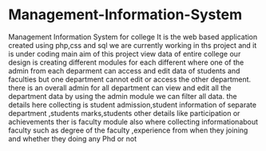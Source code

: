 # Management-Information-System
 Management Information System for college 
 It is the web based application created using php,css and sql
 we are currently working in ths project and it is under coding
 main aim of this project view data  of entire  college 
 our design is creating different modules for each different where one of the admin from each deparment can access and edit data of students and faculties
 but one department cannot edit or access the other department.
 there is an overall admin for all department can view and edit all the department data by using the admin module we can filter all data.
 the details here collecting is student admission,student information of separate department ,students marks,students other details like participation or achievements
 ther is faculty module also where collecting informationabout  faculty  such as degree of the faculty ,experience from when they joining and whether they doing any Phd or not
 
